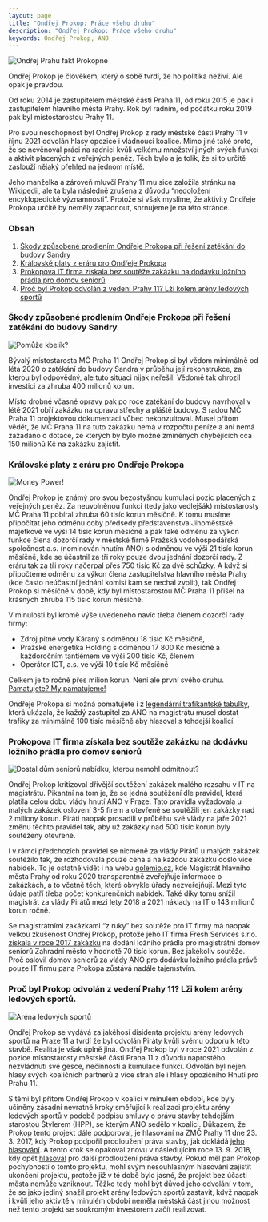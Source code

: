```yaml
---
layout: page
title: "Ondřej Prokop: Práce všeho druhu"
description: "Ondřej Prokop: Práce všeho druhu"
keywords: Ondřej Prokop, ANO
---
```


![Ondřej Prahu fakt Prokopne](https://a.pirati.cz/praha/img/prokop/billboard.jpg "Ondřej Prahu fakt Prokopne")

Ondřej Prokop je člověkem, který o sobě tvrdí, že ho politika neživí. Ale opak je pravdou.

Od roku 2014 je zastupitelem městské části Praha 11, od roku 2015 je pak i zastupitelem hlavního města Prahy. Rok byl radním, od počátku roku 2019 pak byl místostarostou Prahy 11. 

Pro svou neschopnost byl Ondřej Prokop z rady městské části Prahy 11 v říjnu 2021 odvolán hlasy opozice i vládnoucí koalice. Mimo jiné také proto, že se nevěnoval práci na radnici kvůli velkému množství jiných svých funkcí a aktivit placených z veřejných peněz. Těch bylo a je tolik, že si to určitě zaslouží nějaký přehled na jednom místě.
 
Jeho manželka a zároveň mluvčí Prahy 11 mu sice založila stránku na Wikipedii, ale ta byla následně zrušena z důvodu “nedoložení encyklopedické významnosti”. Protože si však myslíme, že aktivity Ondřeje Prokopa určitě by neměly zapadnout, shrnujeme je na této stránce.

### Obsah

1. [Škody způsobené prodlením Ondřeje Prokopa při řešení zatékání do budovy Sandry](/prokop/#1)
2. [Královské platy z eráru pro Ondřeje Prokopa](/prokop/#2)
3. [Prokopova IT firma získala bez soutěže zakázku na dodávku ložního prádla pro domov seniorů](/prokop/#3)
4. [Proč byl Prokop odvolán z vedení Prahy 11? Lži kolem arény ledových sportů](/prokop/#4)


### <a name="1"></a> Škody způsobené prodlením Ondřeje Prokopa při řešení zatékání do budovy Sandry

![Pomůže kbelík?](https://a.pirati.cz/praha/img/prokop/sandra.jpg "Pomůže kbelík?")

Bývalý místostarosta MČ Praha 11 Ondřej Prokop si byl vědom minimálně od léta 2020 o zatékání do budovy Sandra v průběhu její rekonstrukce, za kterou byl odpovědný, ale tuto situaci nijak neřešil. Vědomě tak ohrozil investici za zhruba 400 milionů korun.

Místo drobné včasné opravy pak po roce zatékání do budovy navrhoval v létě 2021 obří zakázku na opravu střechy a pláště budovy. S radou MČ Praha 11 projektovou dokumentaci vůbec nekonzultoval. Musel přitom vědět, že MČ Praha 11 na tuto zakázku nemá v rozpočtu peníze a ani nemá zažádáno o dotace, ze kterých by bylo možné zmíněných chybějících cca 150 milionů Kč na zakázku zajistit.

### <a name="2"></a>Královské platy z eráru pro Ondřeje Prokopa

![Money Power!](https://a.pirati.cz/praha/img/prokop/gangsta.jpg "Money Power!")

Ondřej Prokop je známý pro svou bezostyšnou kumulaci pozic placených z veřejných peněz. Za neuvolněnou funkci (tedy jako vedlejšák) místostarosty MČ Praha 11 pobíral zhruba 60 tisíc korun měsíčně. K tomu musíme připočítat jeho odměnu coby předsedy představenstva Jihoměstské majetkové ve výši 14 tisíc korun měsíčně a pak také odměnu za výkon funkce člena dozorčí rady v městské firmě Pražská vodohospodářská společnost a.s. (nominován hnutím ANO) s odměnou ve výši 21 tisíc korun měsíčně, kde se účastnil za tři roky pouze dvou jednání dozorčí rady. Z eráru tak za tři roky načerpal přes 750 tisíc Kč za dvě schůzky. A když si připočteme odměnu za výkon člena zastupitelstva hlavního města Prahy (kde často neúčastní jednání komisí kam se nechal zvolit), tak Ondřej Prokop si měsíčně v době, kdy byl místostarostou MČ Praha 11 přišel na krásných zhruba 115 tisíc korun měsíčně.

V minulosti byl kromě výše uvedeného navíc třeba členem dozorčí rady firmy:
* Zdroj pitné vody Káraný s odměnou 18 tisíc Kč měsíčně, 
* Pražské energetika Holding s odměnou 17 800 Kč měsíčně a každoročním tantiémem ve výši 200 tisíc Kč, členem 
* Operátor ICT, a.s. ve výši 10 tisíc Kč měsíčně

Celkem je to ročně přes milion korun. Není ale první svého druhu. [Pamatujete? My pamatujeme!](https://prazsky.denik.cz/zpravy_region/zastupitelka-hasova-si-v-pre-vydelala-1-2-mil-kritizuji-pirati-20160721.html)

Ondřeje Prokopa si možná pomatujete i z [legendární trafikantské tabulky](https://zpravy.aktualne.cz/domaci/prazsti-zastupitele-za-ano-si-rozdelovali-lukrativni-funkce/r~14f83a08cecb11e7be860cc47ab5f122/), která ukázala, že každý zastupitel za ANO na magistrátu musel dostat trafiky za minimálně 100 tisíc měsíčně aby hlasoval s tehdejší koalicí.

### <a name="3"></a>Prokopova IT firma získala bez soutěže zakázku na dodávku ložního prádla pro domov seniorů

![Dostal dům seniorů nabídku, kterou nemohl odmítnout?](https://a.pirati.cz/praha/img/prokop/don.jpg "Dostal dům seniorů nabídku, kterou nemohl odmítnout?")

Ondřej Prokop kritizoval dřívější soutěžení zakázek malého rozsahu v IT na magistrátu. Pikantní na tom je, že se jedná soutěžení dle pravidel, která platila celou dobu vlády hnutí ANO v Praze. Tato pravidla vyžadovala u malých zakázek oslovení 3-5 firem a otevřeně se soutěžili jen zakázky nad 2 miliony korun. Piráti naopak prosadili v průběhu své vlády na jaře 2021 změnu těchto pravidel tak, aby už zakázky nad 500 tisíc korun byly soutěženy otevřeně.

I v rámci předchozích pravidel se nicméně za vlády Pirátů u malých zakázek soutěžilo tak, že rozhodovala pouze cena a na každou zakázku došlo více nabídek. To je ostatně vidět i na webu [golemio.cz](golemio.cz), kde Magistrát hlavního města Prahy od roku 2020 transparentně zveřejňuje informace o zakázkách, a to včetně těch, které obvykle úřady nezveřejňují. Mezi tyto údaje patří třeba počet konkurenčních nabídek. Také díky tomu snížil magistrát za vlády Pirátů mezi lety 2018 a 2021 náklady na IT o 143 milionů korun ročně.

Se magistrátními zakázkami “z ruky” bez soutěže pro IT firmy má naopak velkou zkušenost Ondřej Prokop, protože jeho IT firma Fresh Services s.r.o. [získala v roce 2017 zakázku](https://www.hlidacstatu.cz/Detail/1604110?qs=ico%3A28180208) na dodání ložního prádla pro magistrátní domov seniorů Zahradní město v hodnotě 70 tisíc korun. Bez jakékoliv soutěže. Proč oslovil domov seniorů za vlády ANO pro dodávku ložního prádla právě pouze IT firmu pana Prokopa zůstává nadále tajemstvím.

### <a name="4"></a>Proč byl Prokop odvolán z vedení Prahy 11? Lži kolem arény ledových sportů.

![Aréna ledových sportů](https://a.pirati.cz/praha/img/prokop/als.jpg "Aréna ledových sportů")

Ondřej Prokop se vydává za jakéhosi disidenta projektu arény ledových sportů na Praze 11 a tvrdí že byl odvolán Piráty kvůli svému odporu k této stavbě. Realita je však úplně jiná. Ondřej Prokop byl v roce 2021 odvolán z pozice místostarosty městské části Praha 11 z důvodu naprostého nezvládnutí své gesce, nečinnosti a kumulace funkcí. Odvolán byl nejen hlasy svých koaličních partnerů z více stran ale i hlasy opozičního Hnutí pro Prahu 11. 

S těmi byl přitom Ondřej Prokop v koalici v minulém období, kde byly učiněny zásadní nevratné kroky směřující k realizaci projektu arény ledových sportů v podobě podpisu smluvy o právu stavby tehdejším starostou Štylerem (HPP), se kterým ANO sedělo v koalici. Důkazem, že Prokop tento projekt dále podporoval, je hlasování na ZMČ Prahy 11 dne 23. 3. 2017, kdy Prokop podpořil prodloužení práva stavby, jak dokládá [jeho hlasování](https://www.praha11.cz/redakce/index.php?lanG=cs&clanek=6504&slozka=12&as4uOriginalDomain=www.praha11.cz&as4u_protocol=https&ConfirmCookie=confirm&_gid=GA1.2.716876048.1639550485&bod=1644858). A tento krok se opakoval znovu v následujícím roce 13. 9. 2018, kdy opět [hlasoval](https://www.praha11.cz/redakce/index.php?lanG=cs&clanek=6504&slozka=12&as4uOriginalDomain=www.praha11.cz&as4u_protocol=https&ConfirmCookie=confirm&_gid=GA1.2.716876048.1639550485&bod=2138769) pro další prodloužení práva stavby. Pokud měl pan Prokop pochybnosti o tomto projektu, mohl svým nesouhlasným hlasování zajistit ukončení projektu, protože již v té době bylo jasné, že projekt bez účasti města nemůže vzniknout. Těžko tedy mohl být důvod jeho odvolání v tom, že se jako jediný snažil projekt arény ledových sportů zastavit, když naopak i kvůli jeho aktivitě v minulém období neměla městská část jinou možnost než tento projekt se soukromým investorem začít realizovat.
